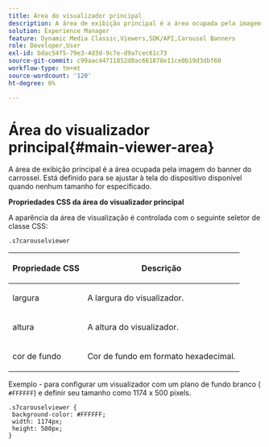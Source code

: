 ```yaml
---
title: Área do visualizador principal
description: A área de exibição principal é a área ocupada pela imagem do banner do carrossel. Está definido para se ajustar à tela do dispositivo disponível quando nenhum tamanho for especificado.
solution: Experience Manager
feature: Dynamic Media Classic,Viewers,SDK/API,Carousel Banners
role: Developer,User
exl-id: bdac54f5-79e3-4d3d-9c7e-d9a7cec61c73
source-git-commit: c99aac44711852d8ac661878e11ce0b19d3dbf60
workflow-type: tm+mt
source-wordcount: '120'
ht-degree: 0%

---
```


# Área do visualizador principal{#main-viewer-area}

A área de exibição principal é a área ocupada pela imagem do banner do carrossel. Está definido para se ajustar à tela do dispositivo disponível quando nenhum tamanho for especificado.

<!--<a id="section_061E550C1C1D4DB2BD663A898895B38C"></a>-->

**Propriedades CSS da área do visualizador principal**

A aparência da área de visualização é controlada com o seguinte seletor de classe CSS:

```
.s7carouselviewer
```

<table id="table_94EE3F5BBE4547C0B4943471CEE7EDE4"> 
 <thead> 
  <tr> 
   <th colname="col1" class="entry"> <p> Propriedade CSS </p> </th> 
   <th colname="col2" class="entry"> <p>Descrição </p> </th> 
  </tr> 
 </thead>
 <tbody> 
  <tr> 
   <td colname="col1"> <p> <span class="codeph"> largura </span> </p> </td> 
   <td colname="col2"> <p>A largura do visualizador. </p> </td> 
  </tr> 
  <tr> 
   <td colname="col1"> <p> <span class="codeph"> altura </span> </p> </td> 
   <td colname="col2"> <p>A altura do visualizador. </p> </td> 
  </tr> 
  <tr> 
   <td colname="col1"> <p> <span class="codeph"> cor de fundo </span> </p> </td> 
   <td colname="col2"> <p> Cor de fundo em formato hexadecimal. </p> </td> 
  </tr> 
 </tbody> 
</table>

Exemplo - para configurar um visualizador com um plano de fundo branco ( `#FFFFFF`) e definir seu tamanho como 1174 x 500 pixels.

```
.s7carouselviewer { 
 background-color: #FFFFFF; 
 width: 1174px; 
 height: 500px;  
}
```
